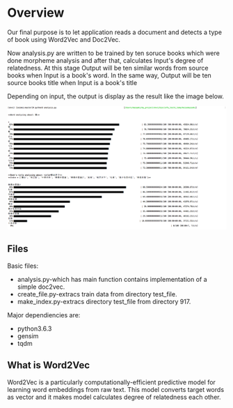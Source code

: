 <html>
<body>
  <h1>Overview</h1>
  Our final purpose is to let application reads a document and detects a type of book using Word2Vec and Doc2Vec.
<p> Now analysis.py are written to be trained by ten soruce books which were done morpheme analysis and after that, calculates Input's degree of relatedness. At this stage Output will be ten similar words from source books when Input is a book's word. In the same way, Output will be ten source books title when Input is a book's title</p>

  Depending on input, the output is display as the result like the image below. 
  <div>
<img alt="er" src="https://github.com/Eljefemasao/Natural-Language-Analysis/blob/image/image/graph1.png")
     </div>
  <h2>Files</h2>

  Basic files:  
  <ul>
    <li>analysis.py-which has main function contains implementation of a simple doc2vec.</li>
    <li>create_file.py-extracs train data from directory test_file.</li>
    <li>make_index.py-extracs directory test_file from directory 917.</li>
  </ul>
  
  Major dependiencies are:
  
  <ul>
    <li>python3.6.3</li>
    <li>gensim</li>
    <li>tqdm</li>
  </ul>
  
  <h2>What is Word2Vec</h2>
  Word2Vec is a particularly computationally-efficient predictive model for learning word embeddings from raw text. This model converts target words as vector and it makes model calculates degree of relatedness each other.
</body>
</html>
